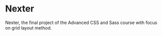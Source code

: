# Nexter
Nexter, the final project of the Advanced CSS and Sass course with focus on grid layout method.
